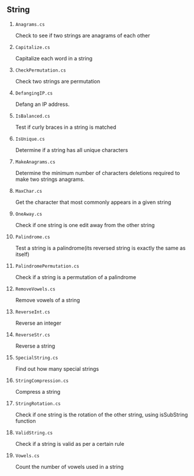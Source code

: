 ## String

1. `Anagrams.cs`

   Check to see if two strings are anagrams of each other

2. `Capitalize.cs`

   Capitalize each word in a string

3. `CheckPermutation.cs`

   Check two strings are permutation

4. `DefangingIP.cs`

   Defang an IP address.

5. `IsBalanced.cs`

   Test if curly braces in a string is matched

6. `IsUnique.cs`

   Determine if a string has all unique characters

7. `MakeAnagrams.cs`

   Determine the minimum number of characters deletions required to make two strings anagrams.

8. `MaxChar.cs`

   Get the character that most commonly appears in a given string

9. `OneAway.cs`

   Check if one string is one edit away from the other string

10. `Palindrome.cs`

    Test a string is a palindrome(its reversed string is exactly the same as itself)

11. `PalindromePermutation.cs`

    Check if a string is a permutation of a palindrome

12. `RemoveVowels.cs`

    Remove vowels of a string

13. `ReverseInt.cs`

    Reverse an integer

14. `ReverseStr.cs`

    Reverse a string

15. `SpecialString.cs`

    Find out how many special strings

16. `StringCompression.cs`

    Compress a string

17. `StringRotation.cs`

    Check if one string is the rotation of the other string, using isSubString function

18. `ValidString.cs`

    Check if a string is valid as per a certain rule

19. `Vowels.cs`

    Count the number of vowels used in a string
